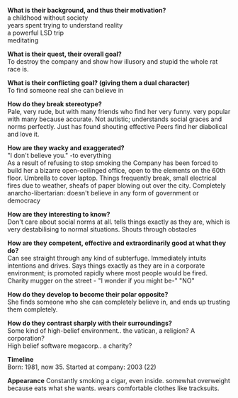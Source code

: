 **What is their background, and thus their motivation?**  
a childhood without society  
years spent trying to understand reality  
a powerful LSD trip  
meditating  

**What is their quest, their overall goal?**  
To destroy the company and show how illusory and stupid the whole rat race is.

**What is their conflicting goal? (giving them a dual character)**  
To find someone real she can believe in

**How do they break stereotype?**  
Pale, very rude, but with many friends who find her very funny. very popular with many because accurate. Not autistic; understands social graces and norms perfectly. Just has found shouting effective
Peers find her diabolical and love it.

**How are they wacky and exaggerated?**  
"I don't believe you." -to everything  
As a result of refusing to stop smoking the Company has been forced to build her a bizarre open-ceilinged office, open to the elements on the 60th floor. Umbrella to cover laptop. Things frequently break, small electrical fires due to weather, sheafs of paper blowing out over the city.
Completely anarcho-libertarian: doesn't believe in any form of government or democracy 

**How are they interesting to know?**  
Don't care about social norms at all. tells things exactly as they are, which is very destabilising to normal situations. Shouts through obstacles


**How are they competent, effective and extraordinarily good at what they do?**  
Can see straight through any kind of subterfuge. Immediately intuits intentions and drives.
Says things exactly as they are in a corporate environment; is promoted rapidly where most people would be fired.  
Charity mugger on the street - "I wonder if you might be-" "NO"

**How do they develop to become their polar opposite?**  
She finds someone who she can completely believe in, and ends up trusting them completely.

**How do they contrast sharply with their surroundings?**    
Some kind of high-belief environment.. the vatican, a religion? A corporation?  
High belief software megacorp.. a charity?

**Timeline**  
Born: 1981, now 35.
Started at company: 2003 (22)

**Appearance**
Constantly smoking a cigar, even inside. somewhat overweight because eats what she wants. wears comfortable clothes like tracksuits.